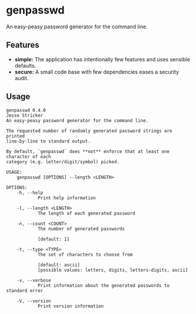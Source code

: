 # genpasswd

An easy-peasy password generator for the command line.

## Features

- **simple:** The application has intentionally few features
  and uses sensible defaults.
- **secure:** A small code base with few dependencies eases a security audit.

## Usage

```
genpasswd 0.4.0
Jesse Stricker
An easy-peasy password generator for the command line.

The requested number of randomly generated password strings are printed
line-by-line to standard output.

By default, `genpasswd` does **not** enforce that at least one character of each
category (e.g. letter/digit/symbol) picked.

USAGE:
    genpasswd [OPTIONS] --length <LENGTH>

OPTIONS:
    -h, --help
            Print help information

    -l, --length <LENGTH>
            The length of each generated password

    -n, --count <COUNT>
            The number of generated passwords

            [default: 1]

    -t, --type <TYPE>
            The set of characters to choose from

            [default: ascii]
            [possible values: letters, digits, letters-digits, ascii]

    -v, --verbose
            Print information about the generated passwords to standard error

    -V, --version
            Print version information
```
